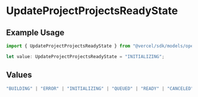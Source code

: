 # UpdateProjectProjectsReadyState

## Example Usage

```typescript
import { UpdateProjectProjectsReadyState } from "@vercel/sdk/models/operations/updateproject.js";

let value: UpdateProjectProjectsReadyState = "INITIALIZING";
```

## Values

```typescript
"BUILDING" | "ERROR" | "INITIALIZING" | "QUEUED" | "READY" | "CANCELED"
```